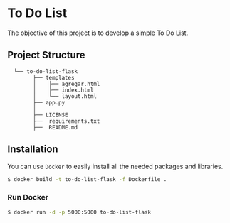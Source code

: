 # To Do List

The objective of this project is to develop a simple To Do List.

## **Project Structure**
      └── to-do-list-flask
            ├── templates
            │    ├── agregar.html
            │    ├── index.html
            │    └── layout.html
            ├── app.py
            │    
            ├── LICENSE
            ├──  requirements.txt 
            ├──  README.md

## **Installation**

You can use `Docker` to easily install all the needed packages and libraries.

```bash
$ docker build -t to-do-list-flask -f Dockerfile .
```    

### Run Docker

```bash
$ docker run -d -p 5000:5000 to-do-list-flask
```    
